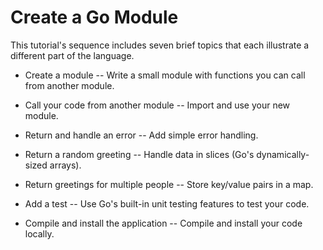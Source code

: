 # Create a Go Module

This tutorial's sequence includes seven brief topics that each illustrate a different part of the language.

- Create a module -- Write a small module with functions you can call from another module.

- Call your code from another module -- Import and use your new module.

- Return and handle an error -- Add simple error handling.

- Return a random greeting -- Handle data in slices (Go's dynamically-sized arrays).

- Return greetings for multiple people -- Store key/value pairs in a map.

- Add a test -- Use Go's built-in unit testing features to test your code.

- Compile and install the application -- Compile and install your code locally.
  

